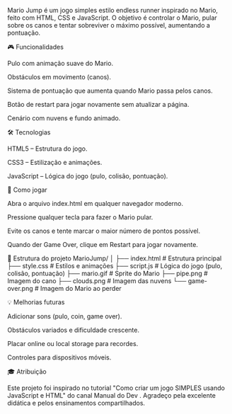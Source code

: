 Mario Jump é um jogo simples estilo endless runner inspirado no Mario, feito com HTML, CSS e JavaScript. O objetivo é controlar o Mario, pular sobre os canos e tentar sobreviver o máximo possível, aumentando a pontuação.

🎮 Funcionalidades

Pulo com animação suave do Mario.

Obstáculos em movimento (canos).

Sistema de pontuação que aumenta quando Mario passa pelos canos.

Botão de restart para jogar novamente sem atualizar a página.

Cenário com nuvens e fundo animado.

🛠 Tecnologias

HTML5 – Estrutura do jogo.

CSS3 – Estilização e animações.

JavaScript – Lógica do jogo (pulo, colisão, pontuação).

🚀 Como jogar

Abra o arquivo index.html em qualquer navegador moderno.

Pressione qualquer tecla para fazer o Mario pular.

Evite os canos e tente marcar o maior número de pontos possível.

Quando der Game Over, clique em Restart para jogar novamente.

🔧 Estrutura do projeto
MarioJump/
│
├── index.html      # Estrutura principal
├── style.css       # Estilos e animações
├── script.js       # Lógica do jogo (pulo, colisão, pontuação)
├── mario.gif       # Sprite do Mario
├── pipe.png        # Imagem do cano
├── clouds.png      # Imagem das nuvens
└── game-over.png   # Imagem do Mario ao perder

💡 Melhorias futuras

Adicionar sons (pulo, coin, game over).

Obstáculos variados e dificuldade crescente.

Placar online ou local storage para recordes.

Controles para dispositivos móveis.

🎓 Atribuição

Este projeto foi inspirado no tutorial "Como criar um jogo SIMPLES usando JavaScript e HTML" do canal Manual do Dev
. Agradeço pela excelente didática e pelos ensinamentos compartilhados.
